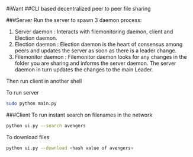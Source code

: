#iWant
##CLI based decentralized peer to peer file sharing


###Server
Run the server to spawn 3 daemon process:
1. Server daemon : Interacts with filemonitoring daemon, client and Election daemon.
2. Election daemon : Election daemon is the heart of consensus among peers and  updates the server as soon as there is a leader change.
3. Filemonitor daemon : Filemonitor daemon looks for any changes in the folder you are sharing and informs the server daemon. The server daemon in turn updates the changes to the main Leader.

Then run client in another shell


To run server
```sh
sudo python main.py
```

###Client 
To run instant search on filenames in the network
```sh
python ui.py --search avengers
```

To download files 
```sh
python ui.py --download <hash value of avengers>
```
